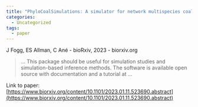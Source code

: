 ```yaml
---
title: "PhyloCoalSimulations: A simulator for network multispecies coalescent models, including a new extension for the inheritance of gene flow"
categories:
  - Uncategorized
tags:
  - paper
---
```

J Fogg, ES Allman, C Ané - bioRxiv, 2023 - biorxiv.org

>… This package should be useful for simulation studies and simulation-based inference methods. The software is available open source with documentation and a tutorial at …

Link to paper: [https://www.biorxiv.org/content/10.1101/2023.01.11.523690.abstract](https://www.biorxiv.org/content/10.1101/2023.01.11.523690.abstract)
